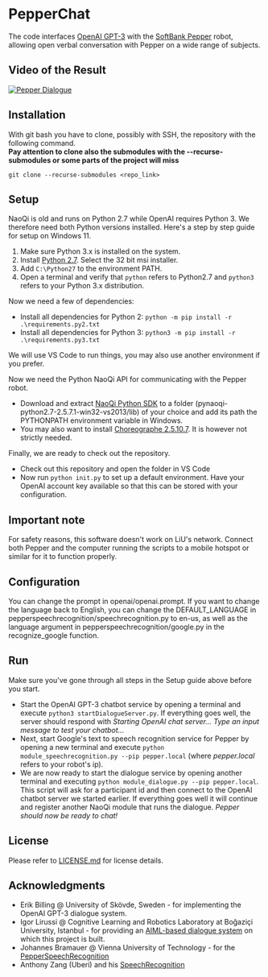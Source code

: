 # PepperChat

The code interfaces [OpenAI GPT-3](https://openai.com/) with the [SoftBank Pepper](https://www.softbankrobotics.com/emea/en) robot, allowing open verbal conversation with Pepper on a wide range of subjects.

## Video of the Result
[![Pepper Dialogue](img/Pepper-prompt.png)](https://youtu.be/zip90jyv1i4)

## Installation
With git bash you have to clone, possibly with SSH, the repository with the following command. <br>
**Pay attention to clone also the submodules with the --recurse-submodules or some parts of the project will miss**
```
git clone --recurse-submodules <repo_link>
```

## Setup

NaoQi is old and runs on Python 2.7 while OpenAI requires Python 3. We therefore need both Python versions installed. Here's a step by step guide for setup on Windows 11.

1. Make sure Python 3.x is installed on the system. 
1. Install [Python 2.7](https://www.python.org/downloads/release/python-2718/). Select the 32 bit msi installer.
1. Add ```C:\Python27``` to the environment PATH.
1. Open a terminal and verify that ```python``` refers to Python2.7 and ```python3``` refers to your Python 3.x distribution. 

Now we need a few of dependencies:

* Install all dependencies for Python 2: ```python -m pip install -r .\requirements.py2.txt```
* Install all dependencies for Python 3: ```python3 -m pip install -r .\requirements.py3.txt```

We will use VS Code to run things, you may also use another environment if you prefer. 

Now we need the Python NaoQi API for communicating with the Pepper robot. 

* Download and extract [NaoQi Python SDK](https://www.softbankrobotics.com/emea/en/support/pepper-naoqi-2-9/downloads-softwares/former-versions?os=45&category=108) to a folder (pynaoqi-python2.7-2.5.7.1-win32-vs2013/lib) of your choice and add its path the PYTHONPATH environment variable in Windows. 
* You may also want to install [Choreographe 2.5.10.7](https://www.softbankrobotics.com/emea/en/support/pepper-naoqi-2-9/downloads-softwares/former-versions?os=45&category=108). It is however not strictly needed. 

Finally, we are ready to check out the repository. 

* Check out this repository and open the folder in VS Code
* Now run ```python init.py``` to set up a default environment. Have your OpenAI account key available so that this can be stored with your configuration. 

## Important note
For safety reasons, this software doesn't work on LiU's network. Connect both Pepper and the computer running the scripts to a mobile hotspot or similar for it to function properly.

## Configuration
You can change the prompt in openai/openai.prompt. If you want to change the language back to English, you can change the DEFAULT_LANGUAGE in pepperspeechrecognition/speechrecognition.py to en-us, as well as the language argument in pepperspeechrecognition/google.py in the recognize_google function.

## Run
Make sure you've gone through all steps in the Setup guide above before you start. 

* Start the OpenAI GPT-3 chatbot service by opening a terminal and execute ```python3 startDialogueServer.py```. If everything goes well, the server should respond with _Starting OpenAI chat server...
Type an input message to test your chatbot..._
* Next, start Google's text to speech recognition service for Pepper by opening a new terminal and execute ```python module_speechrecognition.py --pip pepper.local``` (where _pepper.local_ refers to your robot's ip).
* We are now ready to start the dialogue service by opening another terminal and executing ```python module_dialogue.py --pip pepper.local```. This script will ask for a participant id and then connect to the OpenAI chatbot server we started earlier. If everything goes well it will continue and register another NaoQi module that runs the dialogue. _Pepper should now be ready to chat!_

## License

Please refer to [LICENSE.md](LICENSE.md) for license details.

## Acknowledgments
* Erik Billing @ University of Skövde, Sweden - for implementing the OpenAI GPT-3 dialogue system. 
* Igor Lirussi @ Cognitive Learning and Robotics Laboratory at Boğaziçi University, Istanbul - for providing an [AIML-based dialogue system](https://github.com/igor-lirussi/Dialogue-Pepper-Robot) on which this project is built. 
* Johannes Bramauer @ Vienna University of Technology - for the [PepperSpeechRecognition](https://github.com/JBramauer/pepperspeechrecognition)
* Anthony Zang (Uberi) and his [SpeechRecognition](https://github.com/Uberi/speech_recognition)

